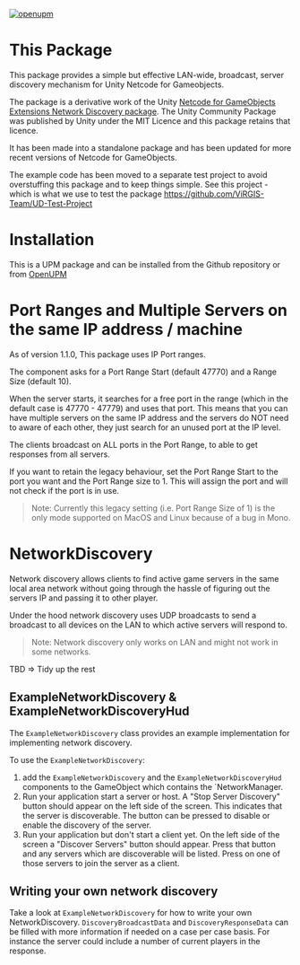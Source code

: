 [![openupm](https://img.shields.io/npm/v/com.community.netcode.networkdiscovery?label=openupm&registry_uri=https://package.openupm.com)](https://openupm.com/packages/com.community.netcode.networkdiscovery/)


# This Package

This package provides a simple but effective LAN-wide, broadcast, server discovery mechanism for Unity Netcode for Gameobjects.

The package is a derivative work of the Unity [Netcode for GameObjects Extensions Network Discovery package](https://github.com/Unity-Technologies/multiplayer-community-contributions/tree/main/com.community.netcode.extensions). The Unity Community Package was published by Unity under the MIT Licence and this package retains that licence.

It has been made into a standalone package and has been updated for more recent versions of Netcode for GameObjects.

The example code has been moved to a separate test project to avoid overstuffing this package and to keep things simple. See this project - which is what we use to test the package https://github.com/ViRGIS-Team/UD-Test-Project

# Installation

This is a UPM package and can be installed from the Github repository or from [OpenUPM](https://openupm.com/packages/com.community.netcode.networkdiscovery/)

# Port Ranges and Multiple Servers on the same IP address / machine

As of version 1.1.0, This package uses IP Port ranges.

The component asks for a Port Range Start (default 47770) and a Range Size (default 10).

When the server starts, it searches for a free port in the range (which in the default case is 47770 - 47779) and uses that port. This means that you can have multiple servers on the same IP address and the servers do NOT need to aware of each other, they just search for an unused port at the IP level.

The clients broadcast on ALL ports in the Port Range, to able to get responses from all servers.

If you want to retain the legacy behaviour, set the Port Range Start to the port you want and the Port Range size to 1. This will assign the port and will not check if the port is in use.

> Note: Currently this legacy setting (i.e. Port Range Size of 1) is the only mode supported on MacOS and Linux because of a bug in Mono.

# NetworkDiscovery

Network discovery allows clients to find active game servers in the same local area network without going through the hassle of figuring out the servers IP and passing it to other player.

Under the hood network discovery uses UDP broadcasts to send a broadcast to all devices on the LAN to which active servers will respond to.

> Note: Network discovery only works on LAN and might not work in some networks.

TBD => Tidy up the rest

## ExampleNetworkDiscovery & ExampleNetworkDiscoveryHud

The `ExampleNetworkDiscovery` class provides an example implementation for implementing network discovery.

To use the `ExampleNetworkDiscovery`:
1. add the `ExampleNetworkDiscovery` and the `ExampleNetworkDiscoveryHud` components to the GameObject which contains the `NetworkManager.
2. Run your application start a server or host. A "Stop Server Discovery" button should appear on the left side of the screen. This indicates that the server is discoverable. The button can be pressed to disable or enable the discovery of the server.
3. Run your application but don't start a client yet. On the left side of the screen a "Discover Servers" button should appear. Press that button and any servers which are discoverable will be listed. Press on one of those servers to join the server as a client.

## Writing your own network discovery

Take a look at `ExampleNetworkDiscovery` for how to write your own NetworkDiscovery. `DiscoveryBroadcastData` and `DiscoveryResponseData` can be filled with more information if needed on a case per case basis. For instance the server could include a number of current players in the response.
